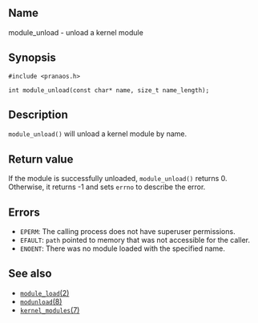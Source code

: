 ## Name

module\_unload - unload a kernel module

## Synopsis

```**c++
#include <pranaos.h>

int module_unload(const char* name, size_t name_length);
```

## Description

`module_unload()` will unload a kernel module by name.

## Return value

If the module is successfully unloaded, `module_unload()` returns 0.
Otherwise, it returns -1 and sets `errno` to describe the error.

## Errors

* `EPERM`: The calling process does not have superuser permissions.
* `EFAULT`: `path` pointed to memory that was not accessible for the caller.
* `ENOENT`: There was no module loaded with the specified name.

## See also

* [`module_load`(2)](module_load.md)
* [`modunload`(8)](../man8/modunload.md)
* [`kernel_modules`(7)](../man7/kernel_modules.md)

